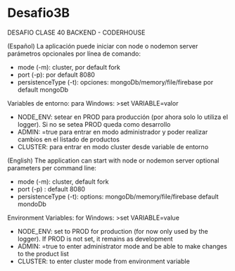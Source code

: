 # Desafio3B
DESAFIO CLASE 40 BACKEND - CODERHOUSE

(Español)
La aplicación puede iniciar con node o nodemon server
parámetros opcionales por línea de comando:
- mode (-m): cluster, por default fork
- port (-p): por default 8080
- persistenceType (-t): opciones: mongoDb/memory/file/firebase 
                         por default mongoDb

Variables de entorno:
para Windows: >set VARIABLE=valor
- NODE_ENV: setear en PROD para producción (por ahora solo lo utiliza el logger). Si no se setea PROD queda como desarrollo
- ADMIN: =true para entrar en modo administrador y poder realizar cambios en el listado de productos
- CLUSTER: para entrar en modo cluster desde variable de entorno


(English)
The application can start with node or nodemon server
optional parameters per command line:
- mode (-m): cluster, default fork
- port (-p) : default 8080
- persistenceType (-t): options: mongoDb/memory/file/firebase 
                         default mondoDb

Environment Variables:
for Windows: >set VARIABLE=value
- NODE_ENV: set to PROD for production (for now only used by the logger). If PROD is not set, it remains as development
- ADMIN: =true to enter administrator mode and be able to make changes to the product list
- CLUSTER: to enter cluster mode from environment variable
